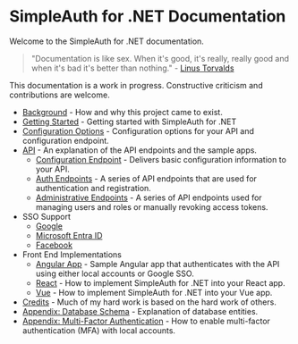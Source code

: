 # SimpleAuth for .NET Documentation

Welcome to the SimpleAuth for .NET documentation.

>"Documentation is like sex. When it's good, it's really, really good and when it's bad it's better than nothing." - [Linus Torvalds](https://news.ycombinator.com/item?id=529479)

This documentation is a work in progress. Constructive criticism and contributions are welcome.

- [Background](background.md) - How and why this project came to exist.
- [Getting Started](getting-started.md) - Getting started with SimpleAuth for .NET
- [Configuration Options](app-settings.md) - Configuration options for your API and configuration endpoint.
- [API](api.md) - An explanation of the API endpoints and the sample apps.
  - [Configuration Endpoint](api.md#configuration-endpoint) - Delivers basic configuration information to your API.
  - [Auth Endpoints](api.md#auth-endpoints) - A series of API endpoints that are used for authentication and registration.
  - [Administrative Endpoints](api.md#administrative-endpoints) - A series of API endpoints used for managing users and roles or manually revoking access tokens.
- SSO Support
  - [Google](./google-sso.md)
  - [Microsoft Entra ID](./microsoft-sso.md)
  - [Facebook](./facebook-sso.md)
- Front End Implementations
  - [Angular App](angular-app.md) - Sample Angular app that authenticates with the API using either local accounts or Google SSO.
  - [React](react-app.md) - How to implement SimpleAuth for .NET into your React app.
  - [Vue](vue-app.md) - How to implement SimpleAuth for .NET into your Vue app.
- [Credits](credits.md) - Much of my hard work is based on the hard work of others.
- [Appendix: Database Schema](the-database.md) - Explanation of database entities.
- [Appendix: Multi-Factor Authentication](mfa-support.md) - How to enable multi-factor authentication (MFA) with local accounts.

